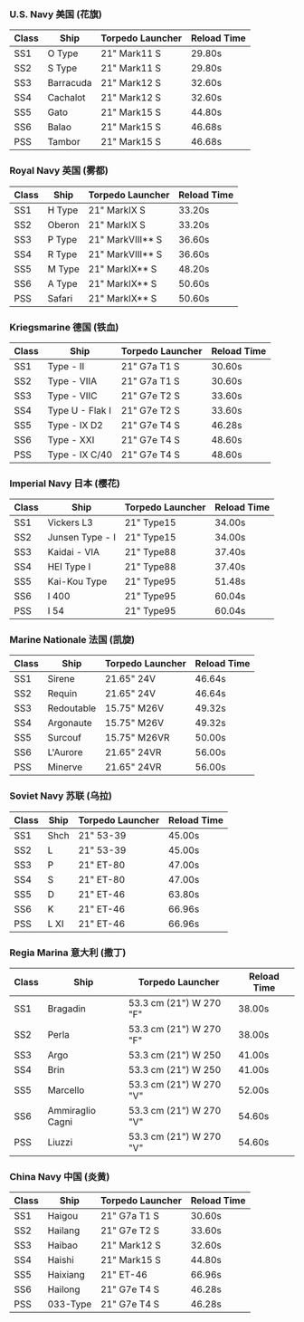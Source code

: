 ### U.S. Navy 美国 (花旗)
| Class | Ship  | Torpedo Launcher | Reload Time |
| ----- | ----- | ---------------- | ----------- |
| SS1 | O Type | 21" Mark11 S | 29.80s |
| SS2 | S Type | 21" Mark11 S | 29.80s |
| SS3 | Barracuda | 21" Mark12 S | 32.60s |
| SS4 | Cachalot | 21" Mark12 S | 32.60s |
| SS5 | Gato | 21" Mark15 S | 44.80s |
| SS6 | Balao | 21" Mark15 S | 46.68s |
| PSS | Tambor | 21" Mark15 S | 46.68s |

### Royal Navy 英国 (雾都)
| Class | Ship  | Torpedo Launcher | Reload Time |
| ----- | ----- | ---------------- | ----------- |
| SS1 | H Type | 21" MarkIX S | 33.20s |
| SS2 | Oberon | 21" MarkIX S | 33.20s |
| SS3 | P Type | 21" MarkVIII** S | 36.60s |
| SS4 | R Type | 21" MarkVIII** S | 36.60s |
| SS5 | M Type | 21" MarkIX** S | 48.20s |
| SS6 | A Type | 21" MarkIX** S | 50.60s |
| PSS | Safari | 21" MarkIX** S | 50.60s |

### Kriegsmarine 德国 (铁血)
| Class | Ship  | Torpedo Launcher | Reload Time |
| ----- | ----- | ---------------- | ----------- |
| SS1 | Type - II | 21" G7a T1 S | 30.60s |
| SS2 | Type - VIIA | 21" G7a T1 S | 30.60s |
| SS3 | Type - VIIC | 21" G7e T2 S | 33.60s |
| SS4 | Type U - Flak I | 21" G7e T2 S | 33.60s |
| SS5 | Type - IX D2 | 21" G7e T4 S | 46.28s |
| SS6 | Type - XXI | 21" G7e T4 S | 48.60s |
| PSS | Type - IX C/40 | 21" G7e T4 S | 48.60s |

### Imperial Navy 日本 (樱花)
| Class | Ship  | Torpedo Launcher | Reload Time |
| ----- | ----- | ---------------- | ----------- |
| SS1 | Vickers L3 | 21" Type15 | 34.00s |
| SS2 | Junsen Type - I | 21" Type15 | 34.00s |
| SS3 | Kaidai - VIA | 21" Type88 | 37.40s |
| SS4 | HEI Type I | 21" Type88 | 37.40s |
| SS5 | Kai-Kou Type | 21" Type95 | 51.48s |
| SS6 | I 400 | 21" Type95 | 60.04s |
| PSS | I 54 | 21" Type95 | 60.04s |

### Marine Nationale 法国 (凯旋)
| Class | Ship  | Torpedo Launcher | Reload Time |
| ----- | ----- | ---------------- | ----------- |
| SS1 | Sirene | 21.65" 24V | 46.64s |
| SS2 | Requin | 21.65" 24V | 46.64s |
| SS3 | Redoutable | 15.75" M26V | 49.32s |
| SS4 | Argonaute | 15.75" M26V | 49.32s |
| SS5 | Surcouf | 15.75" M26VR | 50.00s |
| SS6 | L'Aurore | 21.65" 24VR | 56.00s |
| PSS | Minerve | 21.65" 24VR | 56.00s |

### Soviet Navy 苏联 (乌拉)
| Class | Ship  | Torpedo Launcher | Reload Time |
| ----- | ----- | ---------------- | ----------- |
| SS1 | Shch | 21" 53-39 | 45.00s |
| SS2 | L | 21" 53-39 | 45.00s |
| SS3 | P | 21" ET-80 | 47.00s |
| SS4 | S | 21" ET-80 | 47.00s |
| SS5 | D | 21" ET-46 | 63.80s |
| SS6 | K | 21" ET-46 | 66.96s |
| PSS | L XI | 21" ET-46 | 66.96s |

### Regia Marina 意大利 (撒丁)
| Class | Ship  | Torpedo Launcher | Reload Time |
| ----- | ----- | ---------------- | ----------- |
| SS1 | Bragadin | 53.3 cm (21") W 270 "F" | 38.00s |
| SS2 | Perla | 53.3 cm (21") W 270 "F" | 38.00s |
| SS3 | Argo | 53.3 cm (21") W 250 | 41.00s |
| SS4 | Brin | 53.3 cm (21") W 250 | 41.00s |
| SS5 | Marcello | 53.3 cm (21") W 270 "V" | 52.00s |
| SS6 | Ammiraglio Cagni | 53.3 cm (21") W 270 "V" | 54.60s |
| PSS | Liuzzi | 53.3 cm (21") W 270 "V" | 54.60s |

### China Navy 中国 (炎黄)
| Class | Ship  | Torpedo Launcher | Reload Time |
| ----- | ----- | ---------------- | ----------- |
| SS1 | Haigou | 21" G7a T1 S | 30.60s |
| SS2 | Hailang | 21" G7e T2 S | 33.60s |
| SS3 | Haibao | 21" Mark12 S | 32.60s |
| SS4 | Haishi | 21" Mark15 S | 44.80s |
| SS5 | Haixiang | 21" ET-46 | 66.96s |
| SS6 | Hailong | 21" G7e T4 S | 46.28s |
| PSS | 033-Type | 21" G7e T4 S | 46.28s |
